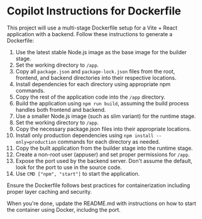 # Copilot Instructions for Dockerfile

This project will use a multi-stage Dockerfile setup for a Vite + React application with a backend. Follow these instructions to generate a Dockerfile:

1. Use the latest stable Node.js image as the base image for the builder stage.
2. Set the working directory to `/app`.
3. Copy all `package.json` and `package-lock.json` files from the root, frontend, and backend directories into their respective locations.
4. Install dependencies for each directory using appropriate npm commands.
5. Copy the rest of the application code into the `/app` directory.
6. Build the application using `npm run build`, assuming the build process handles both frontend and backend.
7. Use a smaller Node.js image (such as slim variant) for the runtime stage.
8. Set the working directory to `/app`.
9. Copy the necessary package.json files into their appropriate locations.
10. Install only production dependencies using `npm install --only=production` commands for each directory as needed.
11. Copy the built application from the builder stage into the runtime stage.
12. Create a non-root user (appuser) and set proper permissions for `/app`.
13. Expose the port used by the backend server. Don't assume the default, look for the port to use in the source code.
14. Use `CMD ["npm", "start"]` to start the application.

Ensure the Dockerfile follows best practices for containerization including proper layer caching and security.

When you're done, update the README.md with instructions on how to start the container using Docker, includng the port.